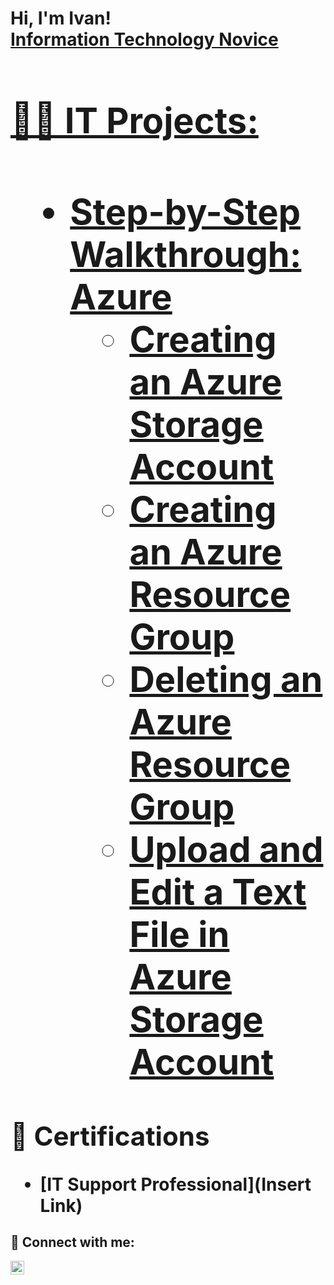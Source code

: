 <h1>Hi, I'm Ivan! <br/><a href="https://www.linkedin.com/in/ivandelaroca/">Information Technology Novice

<h1>👨‍💻 IT Projects: <h1>

- <b>Step-by-Step Walkthrough: Azure</b>
  - [Creating an Azure Storage Account](https://github.com/ivandelaroca/Creating-an-Azure-Storage-Account)
  - [Creating an Azure Resource Group](https://github.com/ivandelaroca/Creating-an-Azure-Resource-Group)
  - [Deleting an Azure Resource Group](https://github.com/ivandelaroca/How-to-Delete-an-Azure-Resource-Group)
  - [Upload and Edit a Text File in Azure Storage Account](https://github.com/ivandelaroca/Upload-and-Edit-a-Text-File-in-Azure-Storage-Account)

<h2>📜 Certifications</h2>

- [IT Support Professional](Insert Link)

<h2> 🤳 Connect with me:</h2>

[<img align="left" alt="IvanDeLaRoca | LinkedIn" width="22px" src="https://cdn.jsdelivr.net/npm/simple-icons@v3/icons/linkedin.svg" />][linkedin]

[linkedin]: https://linkedin.com/in/ivandelaroca/
